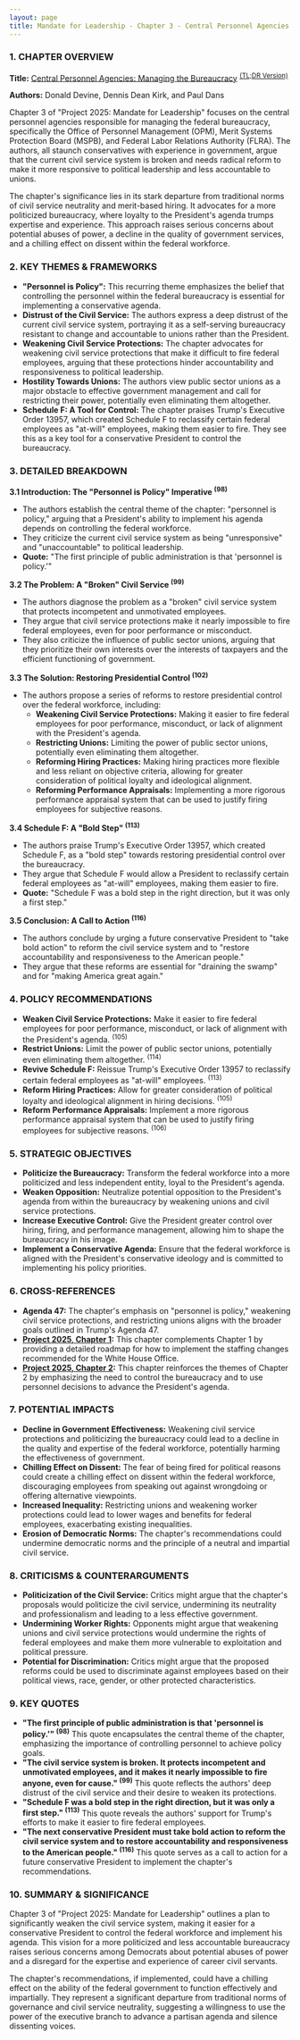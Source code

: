 ```yaml
---
layout: page
title: Mandate for Leadership - Chapter 3 - Central Personnel Agencies - Managing the Bureaucracy
---
```


### 1. CHAPTER OVERVIEW

**Title:** [Central Personnel Agencies: Managing the Bureaucracy](../../documents/project_2025_chapters/chapter_3.pdf) <sup>[(TL;DR Version)](./chapter_3_tldr.md)</sup>

**Authors:** Donald Devine, Dennis Dean Kirk, and Paul Dans

Chapter 3 of "Project 2025: Mandate for Leadership" focuses on the central personnel agencies responsible for managing the federal bureaucracy, specifically the Office of Personnel Management (OPM), Merit Systems Protection Board (MSPB), and Federal Labor Relations Authority (FLRA). The authors, all staunch conservatives with experience in government, argue that the current civil service system is broken and needs radical reform to make it more responsive to political leadership and less accountable to unions.

The chapter's significance lies in its stark departure from traditional norms of civil service neutrality and merit-based hiring. It advocates for a more politicized bureaucracy, where loyalty to the President's agenda trumps expertise and experience. This approach raises serious concerns about potential abuses of power, a decline in the quality of government services, and a chilling effect on dissent within the federal workforce.

### 2. KEY THEMES & FRAMEWORKS

* **"Personnel is Policy":** This recurring theme emphasizes the belief that controlling the personnel within the federal bureaucracy is essential for implementing a conservative agenda. 
* **Distrust of the Civil Service:** The authors express a deep distrust of the current civil service system, portraying it as a self-serving bureaucracy resistant to change and accountable to unions rather than the President.
* **Weakening Civil Service Protections:** The chapter advocates for weakening civil service protections that make it difficult to fire federal employees, arguing that these protections hinder accountability and responsiveness to political leadership.
* **Hostility Towards Unions:** The authors view public sector unions as a major obstacle to effective government management and call for restricting their power, potentially even eliminating them altogether.
* **Schedule F: A Tool for Control:** The chapter praises Trump's Executive Order 13957, which created Schedule F to reclassify certain federal employees as "at-will" employees, making them easier to fire. They see this as a key tool for a conservative President to control the bureaucracy.

### 3. DETAILED BREAKDOWN

**3.1 Introduction: The "Personnel is Policy" Imperative <sup>(98)</sup>**

* The authors establish the central theme of the chapter: "personnel is policy," arguing that a President's ability to implement his agenda depends on controlling the federal workforce.
* They criticize the current civil service system as being "unresponsive" and "unaccountable" to political leadership.
* **Quote:** "The first principle of public administration is that 'personnel is policy.'"

**3.2 The Problem: A "Broken" Civil Service <sup>(99)</sup>**

* The authors diagnose the problem as a "broken" civil service system that protects incompetent and unmotivated employees.
* They argue that civil service protections make it nearly impossible to fire federal employees, even for poor performance or misconduct.
* They also criticize the influence of public sector unions, arguing that they prioritize their own interests over the interests of taxpayers and the efficient functioning of government.

**3.3 The Solution: Restoring Presidential Control <sup>(102)</sup>**

* The authors propose a series of reforms to restore presidential control over the federal workforce, including:
    * **Weakening Civil Service Protections:** Making it easier to fire federal employees for poor performance, misconduct, or lack of alignment with the President's agenda.
    * **Restricting Unions:** Limiting the power of public sector unions, potentially even eliminating them altogether.
    * **Reforming Hiring Practices:**  Making hiring practices more flexible and less reliant on objective criteria, allowing for greater consideration of political loyalty and ideological alignment.
    * **Reforming Performance Appraisals:**  Implementing a more rigorous performance appraisal system that can be used to justify firing employees for subjective reasons.

**3.4 Schedule F: A "Bold Step" <sup>(113)</sup>**

* The authors praise Trump's Executive Order 13957, which created Schedule F, as a "bold step" towards restoring presidential control over the bureaucracy.
* They argue that Schedule F would allow a President to reclassify certain federal employees as "at-will" employees, making them easier to fire.
* **Quote:** "Schedule F was a bold step in the right direction, but it was only a first step."

**3.5 Conclusion: A Call to Action <sup>(116)</sup>**

* The authors conclude by urging a future conservative President to "take bold action" to reform the civil service system and to "restore accountability and responsiveness to the American people."
* They argue that these reforms are essential for "draining the swamp" and for "making America great again."

### 4. POLICY RECOMMENDATIONS

* **Weaken Civil Service Protections:**  Make it easier to fire federal employees for poor performance, misconduct, or lack of alignment with the President's agenda. <sup>(105)</sup>
* **Restrict Unions:**  Limit the power of public sector unions, potentially even eliminating them altogether. <sup>(114)</sup>
* **Revive Schedule F:**  Reissue Trump's Executive Order 13957 to reclassify certain federal employees as "at-will" employees. <sup>(113)</sup>
* **Reform Hiring Practices:**  Allow for greater consideration of political loyalty and ideological alignment in hiring decisions. <sup>(105)</sup>
* **Reform Performance Appraisals:**  Implement a more rigorous performance appraisal system that can be used to justify firing employees for subjective reasons. <sup>(106)</sup>

### 5. STRATEGIC OBJECTIVES

* **Politicize the Bureaucracy:**  Transform the federal workforce into a more politicized and less independent entity, loyal to the President's agenda.
* **Weaken Opposition:**  Neutralize potential opposition to the President's agenda from within the bureaucracy by weakening unions and civil service protections.
* **Increase Executive Control:**  Give the President greater control over hiring, firing, and performance management, allowing him to shape the bureaucracy in his image.
* **Implement a Conservative Agenda:**  Ensure that the federal workforce is aligned with the President's conservative ideology and is committed to implementing his policy priorities.

### 6. CROSS-REFERENCES

* **Agenda 47:**  The chapter's emphasis on "personnel is policy," weakening civil service protections, and restricting unions aligns with the broader goals outlined in Trump's Agenda 47.
* **[Project 2025, Chapter 1](./chapter_1.md):**  This chapter complements Chapter 1 by providing a detailed roadmap for how to implement the staffing changes recommended for the White House Office.
* **[Project 2025, Chapter 2](./chapter_2.md):**  This chapter reinforces the themes of Chapter 2 by emphasizing the need to control the bureaucracy and to use personnel decisions to advance the President's agenda.

### 7. POTENTIAL IMPACTS

* **Decline in Government Effectiveness:**  Weakening civil service protections and politicizing the bureaucracy could lead to a decline in the quality and expertise of the federal workforce, potentially harming the effectiveness of government.
* **Chilling Effect on Dissent:**  The fear of being fired for political reasons could create a chilling effect on dissent within the federal workforce, discouraging employees from speaking out against wrongdoing or offering alternative viewpoints.
* **Increased Inequality:**  Restricting unions and weakening worker protections could lead to lower wages and benefits for federal employees, exacerbating existing inequalities.
* **Erosion of Democratic Norms:**  The chapter's recommendations could undermine democratic norms and the principle of a neutral and impartial civil service.

### 8. CRITICISMS & COUNTERARGUMENTS

* **Politicization of the Civil Service:**  Critics might argue that the chapter's proposals would politicize the civil service, undermining its neutrality and professionalism and leading to a less effective government.
* **Undermining Worker Rights:**  Opponents might argue that weakening unions and civil service protections would undermine the rights of federal employees and make them more vulnerable to exploitation and political pressure.
* **Potential for Discrimination:**  Critics might argue that the proposed reforms could be used to discriminate against employees based on their political views, race, gender, or other protected characteristics.

### 9. KEY QUOTES

* **"The first principle of public administration is that 'personnel is policy.'" <sup>(98)</sup>**  This quote encapsulates the central theme of the chapter, emphasizing the importance of controlling personnel to achieve policy goals.
* **"The civil service system is broken. It protects incompetent and unmotivated employees, and it makes it nearly impossible to fire anyone, even for cause." <sup>(99)</sup>**  This quote reflects the authors' deep distrust of the civil service and their desire to weaken its protections.
* **"Schedule F was a bold step in the right direction, but it was only a first step." <sup>(113)</sup>**  This quote reveals the authors' support for Trump's efforts to make it easier to fire federal employees.
* **"The next conservative President must take bold action to reform the civil service system and to restore accountability and responsiveness to the American people." <sup>(116)</sup>**  This quote serves as a call to action for a future conservative President to implement the chapter's recommendations.

### 10. SUMMARY & SIGNIFICANCE

Chapter 3 of "Project 2025: Mandate for Leadership" outlines a plan to significantly weaken the civil service system, making it easier for a conservative President to control the federal workforce and implement his agenda. This vision for a more politicized and less accountable bureaucracy raises serious concerns among Democrats about potential abuses of power and a disregard for the expertise and experience of career civil servants.

The chapter's recommendations, if implemented, could have a chilling effect on the ability of the federal government to function effectively and impartially. They represent a significant departure from traditional norms of governance and civil service neutrality, suggesting a willingness to use the power of the executive branch to advance a partisan agenda and silence dissenting voices. 
